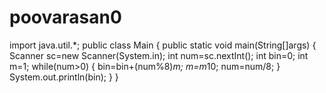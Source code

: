 # poovarasan0
import java.util.*;
public class Main
{
    public static void main(String[]args)
    {
        Scanner sc=new Scanner(System.in);
        int num=sc.nextInt();
        int bin=0;
        int m=1;
        while(num>0)
        {
            bin=bin+(num%8)*m;
            m=m*10;
            num=num/8;
        }
        System.out.println(bin);
    }
}
